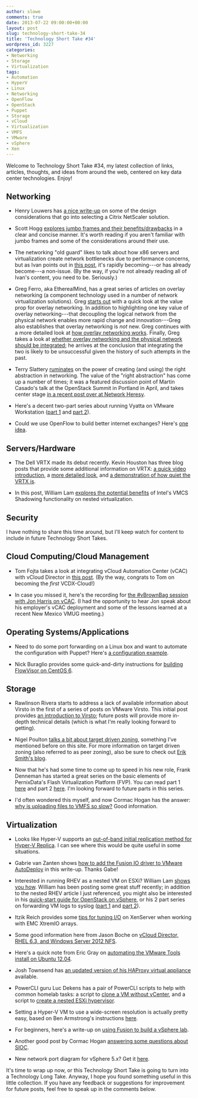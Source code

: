 ```yaml
---
author: slowe
comments: true
date: 2013-07-22 09:00:00+00:00
layout: post
slug: technology-short-take-34
title: 'Technology Short Take #34'
wordpress_id: 3227
categories:
- Networking
- Storage
- Virtualization
tags:
- Automation
- HyperV
- Linux
- Networking
- OpenFlow
- OpenStack
- Puppet
- Storage
- vCloud
- Virtualization
- VMFS
- VMware
- vSphere
- Xen
---
```


Welcome to Technology Short Take #34, my latest collection of links, articles, thoughts, and ideas from around the web, centered on key data center technologies. Enjoy!

## Networking

* Henry Louwers has [a nice write-up](http://hlouwers.wordpress.com/2013/06/17/choose-your-netscaler-wisely/) on some of the design considerations that go into selecting a Citrix NetScaler solution.

* Scott Hogg [explores jumbo frames and their benefits/drawbacks](http://www.networkworld.com/community/blog/jumbo-frames) in a clear and concise manner. It's worth reading if you aren't familiar with jumbo frames and some of the considerations around their use.

* The networking "old guard" likes to talk about how x86 servers and virtualization create network bottlenecks due to performance concerns, but as Ivan points out in [this post](http://blog.ioshints.info/2013/04/virtual-appliance-performance-is.html), it's rapidly becoming---or has already become---a non-issue. (By the way, if you're not already reading all of Ivan's content, you need to be. Seriously.)

* Greg Ferro, aka EtherealMind, has a great series of articles on overlay networking (a component technology used in a number of network virtualization solutions). Greg [starts out](http://etherealmind.com/overlay-networking-is-more-and-better-while-ditching-the-toxic-sludge/) with a quick look at the value prop for overlay networking. In addition to highlighting one key value of overlay networking---that decoupling the logical network from the physical network enables more rapid change and innovation---Greg also establishes that overlay networking is _not_ new. Greg continues with a more detailed look at [how overlay networking works](http://etherealmind.com/introduction-to-how-overlay-networking-and-tunnel-fabrics-work/). Finally, Greg takes a look at [whether overlay networking and the physical network should be integrated](http://etherealmind.com/integrating-overlay-networking-and-the-physical-network/); he arrives at the conclusion that integrating the two is likely to be unsuccessful given the history of such attempts in the past.

* Terry Slattery [ruminates](http://www.netcraftsmen.net/blogs/softwaredefinednetwork/entry/the-virtual-network-instance.html) on the power of creating (and using) the right abstraction in networking. The value of the "right abstraction" has come up a number of times; it was a featured discussion point of Martin Casado's talk at the OpenStack Summit in Portland in April, and takes center stage [in a recent post over at Network Heresy](http://networkheresy.com/2013/07/15/visibility-debugging-and-network-virtualization-part-1/).

* Here's a decent two-part series about running Vyatta on VMware Workstation ([part 1](http://wojcieh.net/vyatta-router-running-on-vmware-workstation-part-1/) and [part 2](http://wojcieh.net/vyatta-router-running-on-vmware-workstation-part-2-dns-firewall-and-nat/)).

* Could we use OpenFlow to build better internet exchanges? Here's [one idea](http://pieknywidok.blogspot.co.nz/2013/07/building-better-internet-exchange-with.html).

## Servers/Hardware

* The Dell VRTX made its debut recently. Kevin Houston has three blog posts that provide some additional information on VRTX: [a quick video introduction](http://bladesmadesimple.com/2013/06/an-introduction-to-dell-poweredge-vrtx/), a [more detailed look](http://bladesmadesimple.com/2013/06/a-detailed-look-at-dell-poweredge-vrtx/), and [a demonstration of how quiet the VRTX is](http://bladesmadesimple.com/2013/06/demonstrating-the-quietness-of-dell-poweredge-vrtx/).

* In this post, William Lam [explores the potential benefits](http://www.virtuallyghetto.com/2013/06/will-intels-vmcs-shadowing-feature.html) of Intel's VMCS Shadowing functionality on nested virtualization.

## Security

I have nothing to share this time around, but I'll keep watch for content to include in future Technology Short Takes.

## Cloud Computing/Cloud Management

* Tom Fojta takes a look at integrating vCloud Automation Center (vCAC) with vCloud Director in [this post](http://fojta.wordpress.com/2013/06/03/integration-of-vcloud-automation-center-with-vcloud-director/). (By the way, congrats to Tom on becoming the _first_ VCDX-Cloud!)

* In case you missed it, here's the recording for [the #vBrownBag session with Jon Harris on vCAC](http://professionalvmware.com/2013/06/vbrownbag-follow-up-vmware-vcloud-automation-center-with-jon-harris-jon-harrisnm/). (I had the opportunity to hear Jon speak about his employer's vCAC deployment and some of the lessons learned at a recent New Mexico VMUG meeting.)

## Operating Systems/Applications

* Need to do some port forwarding on a Linux box and want to automate the configuration with Puppet? Here's [a configuration example](http://chriscowan.us/posts/firewall-port-forwarding-with-puppet).

* Nick Buraglio provides some quick-and-dirty instructions for [building FlowVisor on CentOS 6](http://www.forwardingplane.net/2013/07/building-flowvisor-on-centos-6-quick-and-dirty/).

## Storage

* Rawlinson Rivera starts to address a lack of available information about Virsto in the first of a series of posts on VMware Virsto. This initial post provides [an introduction to Virsto](http://blogs.vmware.com/vsphere/2013/06/introduction-to-vmware-virsto.html); future posts will provide more in-depth technical details (which is what I'm really looking forward to getting).

* Nigel Poulton [talks a bit about target driven zoning](http://blog.nigelpoulton.com/anyone-for-target-driven-zoning/), something I've mentioned before on this site. For more information on target driven zoning (also referred to as peer zoning), also be sure to check out [Erik Smith's blog](http://brasstacksblog.typepad.com/).

* Now that he's had some time to come up to speed in his new role, Frank Denneman has started a great series on the basic elements of PernixData's Flash Virtualization Platform (FVP). You can read part 1 [here](http://frankdenneman.nl/2013/06/18/basic-elements-of-the-flash-virtualization-platform-part-1/) and part 2 [here](http://frankdenneman.nl/2013/07/02/basic-elements-of-fvp-part-2-using-own-platform-versus-in-place-file-system/). I'm looking forward to future parts in this series.

* I'd often wondered this myself, and now Cormac Hogan has the answer: [why is uploading files to VMFS so slow?](http://cormachogan.com/2013/07/18/why-is-uploading-files-to-vmfs-so-slow/) Good information.

## Virtualization

* Looks like Hyper-V supports an [out-of-band initial replication method for Hyper-V Replica](http://blogs.technet.com/b/virtualization/archive/2013/06/28/save-network-bandwidth-by-using-out-of-band-initial-replication-method-in-hyper-v-replica.aspx). I can see where this would be quite useful in some situations.

* Gabrie van Zanten shows [how to add the Fusion IO driver to VMware AutoDeploy](http://www.gabesvirtualworld.com/add-fusion-io-driver-to-vmware-auto-deploy/) in this write-up. Thanks Gabe!

* Interested in running RHEV as a nested VM on ESXi? William Lam [shows you how](http://www.virtuallyghetto.com/2013/07/how-to-run-nested-rhev-hypervisor-on.html). William has been posting some great stuff recently; in addition to the nested RHEV article I just referenced, you might also be interested in his [quick-start guide for OpenStack on vSphere](http://www.virtuallyghetto.com/2013/07/how-to-quickly-get-started-with-vmware.html), or his 2 part series on forwarding VM logs to syslog ([part 1](http://www.virtuallyghetto.com/2013/07/a-hidden-vsphere-51-gem-forwarding.html) and [part 2](http://www.virtuallyghetto.com/2013/07/a-hidden-vsphere-51-gem-forwarding_10.html)).

* Itzik Reich provides some [tips for tuning I/O](http://itzikr.wordpress.com/2013/07/17/under-the-dome0-tweaking-xenserver-for-emc-xtremio/) on XenServer when working with EMC XtremIO arrays.

* Some good information here from Jason Boche on [vCloud Director, RHEL 6.3, and Windows Server 2012 NFS](http://www.boche.net/blog/index.php/2013/07/16/vcloud-director-rhel-6-3-and-windows-server-2012-nfs/).

* Here's a quick note from Eric Gray on [automating the VMware Tools install on Ubuntu 12.04](http://www.vcritical.com/2013/07/automating-vmware-tools-install-on-ubuntu-12-04/).

* Josh Townsend has [an updated version of his HAProxy virtual appliance](http://vmtoday.com/2013/07/updated-load-balancer-virtual-appliance/) available.

* PowerCLI guru Luc Dekens has a pair of PowerCLI scripts to help with common homelab tasks: a script to [clone a VM without vCenter](http://www.lucd.info/2013/06/30/hl-tools-part-1-clone-a-vm-without-vcenter/), and a script to [create a nested ESXi hypervisor](http://www.lucd.info/2013/07/12/hl-tools-part-2-create-a-nested-hypervisor/).

* Setting a Hyper-V VM to use a wide-screen resolution is actually pretty easy, based on Ben Armstrong's instructions [here](http://blogs.msdn.com/b/virtual_pc_guy/archive/2013/07/09/configuring-wide-screen-resolutions-in-a-hyper-v-virtual-machine.aspx).

* For beginners, here's a write-up on [using Fusion to build a vSphere lab](http://www.webestigate.com/2011/03/11/how-to-create-a-vsphere-lab-on-a-mac/).

* Another good post by Cormac Hogan [answering some questions about SIOC](http://blogs.vmware.com/vsphere/2013/07/sioc-which-ios-are-charged-to-the-vm.html).

* New network port diagram for vSphere 5.x? Get it [here](http://blogs.vmware.com/kb/2013/07/new-network-port-diagram-for-vsphere-5-x.html).

It's time to wrap up now, or this Technology Short Take is going to turn into a Technology Long Take. Anyway, I hope you found something useful in this little collection. If you have any feedback or suggestions for improvement for future posts, feel free to speak up in the comments below.
